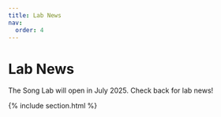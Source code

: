 ```yaml
---
title: Lab News
nav:
  order: 4
---
```


# Lab News

The Song Lab will open in July 2025. Check back for lab news!

{% include section.html %}

<!-- {% include search-box.html %} -->

<!-- {% include tags.html tags=site.tags %} -->

<!-- {% include search-info.html %} -->

<!-- {% include list.html data="posts" component="post-excerpt" %} -->
